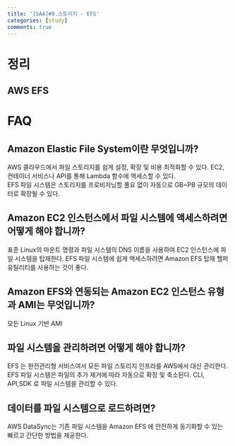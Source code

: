 ```yaml
---
title: '[SAA]#9.스토리지 - EFS'
categories: [study]
comments: true
---
```


# 정리

## AWS EFS


# FAQ

## Amazon Elastic File System이란 무엇입니까?

AWS 클라우드에서 파일 스토리지를 쉽게 설정, 확장 및 비용 최적화할 수 있다. EC2, 컨테이너 서비스나 API를 통해 Lambda 함수에 액세스할 수 있다.<br>
EFS 파일 시스템은 스토리지를 프로비저닝할 풀요 없이 자동으로 GB~PB 규모의 데이터로 확장될 수 있다.

## Amazon EC2 인스턴스에서 파일 시스템에 액세스하려면 어떻게 해야 합니까?

표준 Linux의 마운트 명령과 파일 시스템의 DNS 이름을 사용하여 EC2 인스턴스에 파일 시스템을 탑재한다. EFS 파일 시스템에 쉽게 액세스하려면 Amazon EFS 탑재 헬퍼 유틸리티를 사용하는 것이 좋다.

## Amazon EFS와 연동되는 Amazon EC2 인스턴스 유형과 AMI는 무엇입니까?

모든 Linux 기반 AMI


## 파일 시스템을 관리하려면 어떻게 해야 합니까?
EFS 는 완전관리형 서비스여서 모든 파일 스토리지 인프라를 AWS에서 대신 관리한다. EFS 파일 시스템은 파일의 추가 제거에 따라 자동으로 확장 및 축소된다. CLI, API,SDK 로 파일 시스템을 관리할 수 있다.

## 데이터를 파일 시스템으로 로드하려면?

AWS DataSync는 기존 파일 시스템을 Amazon EFS 에 안전하게 동기화할 수 있는 빠르고 간단한 방법을 제공한다.